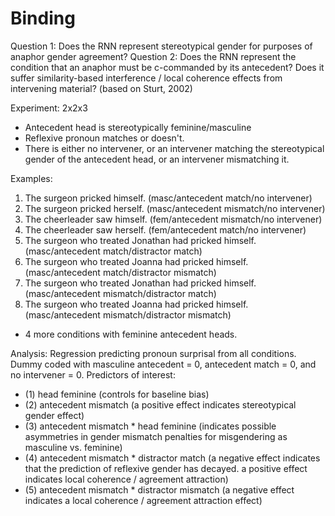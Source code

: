 # Binding

Question 1: Does the RNN represent stereotypical gender for purposes of anaphor gender agreement?
Question 2: Does the RNN represent the condition that an anaphor must be c-commanded by its antecedent? Does it suffer similarity-based interference / local coherence effects from intervening material? (based on Sturt, 2002)

Experiment: 2x2x3
* Antecedent head is stereotypically feminine/masculine
* Reflexive pronoun matches or doesn't.
* There is either no intervener, or an intervener matching the stereotypical gender of the antecedent head, or an intervener mismatching it.

Examples:
1. The surgeon pricked himself. (masc/antecedent match/no intervener)
2. The surgeon pricked herself. (masc/antecedent mismatch/no intervener)
3. The cheerleader saw himself. (fem/antecedent mismatch/no intervener)
4. The cheerleader saw herself. (fem/antecedent match/no intervener)
5. The surgeon who treated Jonathan had pricked himself. (masc/antecedent match/distractor match)
6. The surgeon who treated Joanna had pricked himself. (masc/antecedent match/distractor mismatch)
7. The surgeon who treated Jonathan had pricked himself. (masc/antecedent mismatch/distractor match)
8. The surgeon who treated Joanna had pricked himself. (masc/antecedent mismatch/distractor mismatch)
+ 4 more conditions with feminine antecedent heads.

Analysis: Regression predicting pronoun surprisal from all conditions. Dummy coded with masculine antecedent = 0, antecedent match = 0, and no intervener = 0.
Predictors of interest:
* (1) head feminine (controls for baseline bias)
* (2) antecedent mismatch (a positive effect indicates stereotypical gender effect)
* (3) antecedent mismatch * head feminine (indicates possible asymmetries in gender mismatch penalties for misgendering as masculine vs. feminine)
* (4) antecedent mismatch * distractor match (a negative effect indicates that the prediction of reflexive gender has decayed. a positive effect indicates local coherence / agreement attraction)
* (5) antecedent mismatch * distractor mismatch (a negative effect indicates a local coherence / agreement attraction effect)

